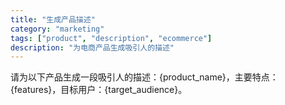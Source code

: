 ```yaml
---
title: "生成产品描述"
category: "marketing"
tags: ["product", "description", "ecommerce"]
description: "为电商产品生成吸引人的描述"
---
```


请为以下产品生成一段吸引人的描述：{product_name}，主要特点：{features}，目标用户：{target_audience}。